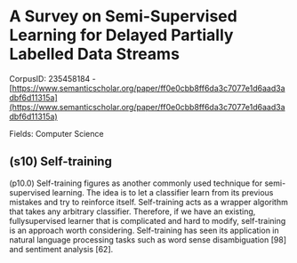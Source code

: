 # A Survey on Semi-Supervised Learning for Delayed Partially Labelled Data Streams

CorpusID: 235458184 - [https://www.semanticscholar.org/paper/ff0e0cbb8ff6da3c7077e1d6aad3adbf6d11315a](https://www.semanticscholar.org/paper/ff0e0cbb8ff6da3c7077e1d6aad3adbf6d11315a)

Fields: Computer Science

## (s10) Self-training
(p10.0) Self-training figures as another commonly used technique for semi-supervised learning. The idea is to let a classifier learn from its previous mistakes and try to reinforce itself. Self-training acts as a wrapper algorithm that takes any arbitrary classifier. Therefore, if we have an existing, fullysupervised learner that is complicated and hard to modify, self-training is an approach worth considering. Self-training has seen its application in natural language processing tasks such as word sense disambiguation [98] and sentiment analysis [62].
